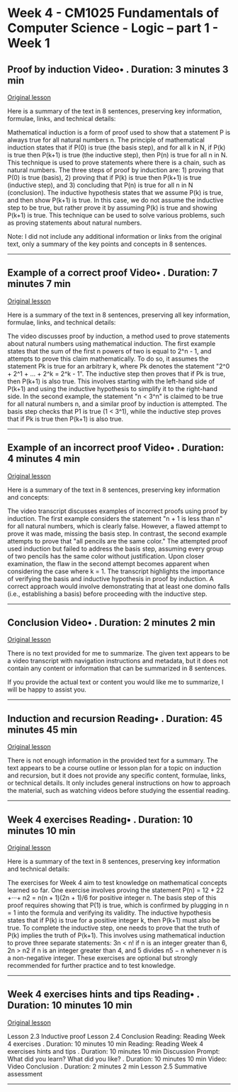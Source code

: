 # Week 4 - CM1025 Fundamentals of Computer Science - Logic – part 1 - Week 1

## Proof by induction Video• . Duration: 3 minutes 3 min

[Original lesson](https://www.coursera.org/learn/uol-fundamentals-of-computer-science/lecture/NJOxu/proof-by-induction)

Here is a summary of the text in 8 sentences, preserving key information, formulae, links, and technical details:

Mathematical induction is a form of proof used to show that a statement P is always true for all natural numbers n. The principle of mathematical induction states that if P(0) is true (the basis step), and for all k in N, if P(k) is true then P(k+1) is true (the inductive step), then P(n) is true for all n in N. This technique is used to prove statements where there is a chain, such as natural numbers. The three steps of proof by induction are: 1) proving that P(0) is true (basis), 2) proving that if P(k) is true then P(k+1) is true (inductive step), and 3) concluding that P(n) is true for all n in N (conclusion). The inductive hypothesis states that we assume P(k) is true, and then show P(k+1) is true. In this case, we do not assume the inductive step to be true, but rather prove it by assuming P(k) is true and showing P(k+1) is true. This technique can be used to solve various problems, such as proving statements about natural numbers.

Note: I did not include any additional information or links from the original text, only a summary of the key points and concepts in 8 sentences.

---

## Example of a correct proof Video• . Duration: 7 minutes 7 min

[Original lesson](https://www.coursera.org/learn/uol-fundamentals-of-computer-science/lecture/ANgoA/example-of-a-correct-proof)

Here is a summary of the text in 8 sentences, preserving all key information, formulae, links, and technical details:

The video discusses proof by induction, a method used to prove statements about natural numbers using mathematical induction. The first example states that the sum of the first n powers of two is equal to 2^n - 1, and attempts to prove this claim mathematically. To do so, it assumes the statement Pk is true for an arbitrary k, where Pk denotes the statement "2^0 + 2^1 + ... + 2^k = 2^k - 1". The inductive step then proves that if Pk is true, then P(k+1) is also true. This involves starting with the left-hand side of P(k+1) and using the inductive hypothesis to simplify it to the right-hand side. In the second example, the statement "n < 3^n" is claimed to be true for all natural numbers n, and a similar proof by induction is attempted. The basis step checks that P1 is true (1 < 3^1), while the inductive step proves that if Pk is true then P(k+1) is also true.

---

## Example of an incorrect proof Video• . Duration: 4 minutes 4 min

[Original lesson](https://www.coursera.org/learn/uol-fundamentals-of-computer-science/lecture/5fPXK/example-of-an-incorrect-proof)

Here is a summary of the text in 8 sentences, preserving key information and concepts:

The video transcript discusses examples of incorrect proofs using proof by induction. The first example considers the statement "n + 1 is less than n" for all natural numbers, which is clearly false. However, a flawed attempt to prove it was made, missing the basis step. In contrast, the second example attempts to prove that "all pencils are the same color." The attempted proof used induction but failed to address the basis step, assuming every group of two pencils has the same color without justification. Upon closer examination, the flaw in the second attempt becomes apparent when considering the case where k = 1. The transcript highlights the importance of verifying the basis and inductive hypothesis in proof by induction. A correct approach would involve demonstrating that at least one domino falls (i.e., establishing a basis) before proceeding with the inductive step.

---

## Conclusion Video• . Duration: 2 minutes 2 min

[Original lesson](https://www.coursera.org/learn/uol-fundamentals-of-computer-science/lecture/OWIlT/conclusion)

There is no text provided for me to summarize. The given text appears to be a video transcript with navigation instructions and metadata, but it does not contain any content or information that can be summarized in 8 sentences.

If you provide the actual text or content you would like me to summarize, I will be happy to assist you.

---

## Induction and recursion Reading• . Duration: 45 minutes 45 min

[Original lesson](https://www.coursera.org/learn/uol-fundamentals-of-computer-science/supplement/alXTA/induction-and-recursion)

There is not enough information in the provided text for a summary. The text appears to be a course outline or lesson plan for a topic on induction and recursion, but it does not provide any specific content, formulae, links, or technical details. It only includes general instructions on how to approach the material, such as watching videos before studying the essential reading.

---

## Week 4 exercises Reading• . Duration: 10 minutes 10 min

[Original lesson](https://www.coursera.org/learn/uol-fundamentals-of-computer-science/supplement/NjDqO/week-4-exercises)

Here is a summary of the text in 8 sentences, preserving key information and technical details:

The exercises for Week 4 aim to test knowledge on mathematical concepts learned so far. One exercise involves proving the statement P(n) = 12 + 22 +···+ n2 = n(n + 1)(2n + 1)/6 for positive integer n. The basis step of this proof requires showing that P(1) is true, which is confirmed by plugging in n = 1 into the formula and verifying its validity. The inductive hypothesis states that if P(k) is true for a positive integer k, then P(k+1) must also be true. To complete the inductive step, one needs to prove that the truth of P(k) implies the truth of P(k+1). This involves using mathematical induction to prove three separate statements: 3n < n! if n is an integer greater than 6, 2n > n2 if n is an integer greater than 4, and 5 divides n5 − n whenever n is a non-negative integer. These exercises are optional but strongly recommended for further practice and to test knowledge.

---

## Week 4 exercises hints and tips Reading• . Duration: 10 minutes 10 min

[Original lesson](https://www.coursera.org/learn/uol-fundamentals-of-computer-science/supplement/NNSPi/week-4-exercises-hints-and-tips)

Lesson 2.3 Inductive proof Lesson 2.4 Conclusion Reading: Reading Week 4 exercises . Duration: 10 minutes 10 min Reading: Reading Week 4 exercises hints and tips . Duration: 10 minutes 10 min Discussion Prompt: What did you learn? What did you like? . Duration: 10 minutes 10 min Video: Video Conclusion . Duration: 2 minutes 2 min Lesson 2.5 Summative assessment

---

